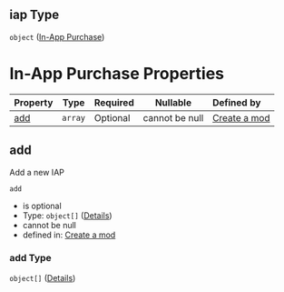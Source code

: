## iap Type

`object` ([In-App Purchase](generic-properties-in-app-purchase.md))

# In-App Purchase Properties

| Property    | Type    | Required | Nullable       | Defined by                                                                                                                                              |
| :---------- | ------- | -------- | -------------- | :------------------------------------------------------------------------------------------------------------------------------------------------------ |
| [add](#add) | `array` | Optional | cannot be null | [Create a mod](generic-properties-in-app-purchase-properties-add-iap.md "http&#x3A;//www.city-game-studio.com/mod.json#/properties/iap/properties/add") |

## add

Add a new IAP


`add`

-   is optional
-   Type: `object[]` ([Details](generic-properties-in-app-purchase-properties-add-iap-items.md))
-   cannot be null
-   defined in: [Create a mod](generic-properties-in-app-purchase-properties-add-iap.md "http&#x3A;//www.city-game-studio.com/mod.json#/properties/iap/properties/add")

### add Type

`object[]` ([Details](generic-properties-in-app-purchase-properties-add-iap-items.md))
